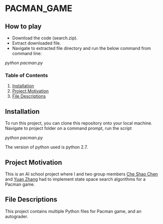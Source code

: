 # PACMAN_GAME

## How to play

  * Download the code (search.zip).
  * Extract downloaded file.
  * Navigate to extracted file directory and run the below command from command line: 

 *python pacman.py*



### Table of Contents

1. [Installation](#installation)
2. [Project Motivation](#motivation)
3. [File Descriptions](#files)


## Installation <a name="installation"></a>

To run this project, you can clone this repository onto your local machine. Navigate to project folder on a command prompt, run the script 

*python pacman.py*

The version of python used is python 2.7. 



## Project Motivation<a name="motivation"></a>

This is an AI school project where I and two group members [Che Shao Chen](https://github.com/Bill1119) and [Yuan Zhang](https://github.com/FloatMineArm) had to implement state space search algorithms for a Pacman game.


## File Descriptions <a name="files"></a>

This project contains multiple Python files for Pacman game, and an autograder.


